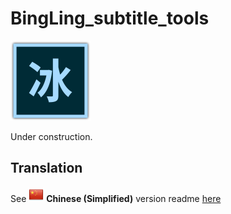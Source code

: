 # BingLing_subtitle_tools

<img src="docs/icon/bingling.svg" width="128px">

Under construction. 

## Translation

See ![cn](https://raw.githubusercontent.com/gosquared/flags/master/flags/flags/shiny/24/China.png) **Chinese (Simplified)** version readme [here](docs/README_ZH.md)